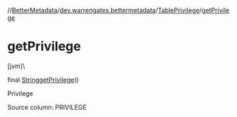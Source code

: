 //[BetterMetadata](../../../index.md)/[dev.warrengates.bettermetadata](../index.md)/[TablePrivilege](index.md)/[getPrivilege](get-privilege.md)

# getPrivilege

[jvm]\

final [String](https://docs.oracle.com/javase/8/docs/api/java/lang/String.html)[getPrivilege](get-privilege.md)()

Privilege

Source column: PRIVILEGE
